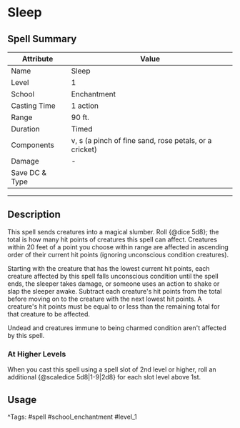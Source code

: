 # Sleep

## Spell Summary

| Attribute        | Value                  |
|------------------|------------------------|
| Name             | Sleep                 |
| Level            | 1                |
| School           | Enchantment          |
| Casting Time     | 1 action              |
| Range            | 90 ft.            |
| Duration         | Timed             |
| Components       | v, s (a pinch of fine sand, rose petals, or a cricket)             |
| Damage           | -               |
| Save DC & Type   |              |

---

## Description

This spell sends creatures into a magical slumber. Roll {@dice 5d8}; the total is how many hit points of creatures this spell can affect. Creatures within 20 feet of a point you choose within range are affected in ascending order of their current hit points (ignoring unconscious condition creatures).

Starting with the creature that has the lowest current hit points, each creature affected by this spell falls unconscious condition until the spell ends, the sleeper takes damage, or someone uses an action to shake or slap the sleeper awake. Subtract each creature's hit points from the total before moving on to the creature with the next lowest hit points. A creature's hit points must be equal to or less than the remaining total for that creature to be affected.

Undead and creatures immune to being charmed condition aren't affected by this spell.

### At Higher Levels
When you cast this spell using a spell slot of 2nd level or higher, roll an additional {@scaledice 5d8|1-9|2d8} for each slot level above 1st.

## Usage


^Tags: #spell #school_enchantment #level_1